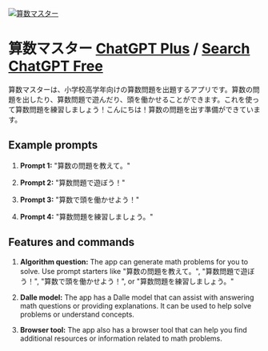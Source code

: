 
[![算数マスター](https://files.oaiusercontent.com/file-LdjB5q66qIkNfQKvpKRDFA1C?se=2123-10-18T10%3A30%3A07Z&sp=r&sv=2021-08-06&sr=b&rscc=max-age%3D31536000%2C%20immutable&rscd=attachment%3B%20filename%3D09742d6e-ea62-4b03-a647-d8ef819daa0d.png&sig=Zwerj46N7743J/9Mi2KMGJExanmxWg5WbAS7aomrg4M%3D)](https://chat.openai.com/g/g-rKLEPIaKp-suan-shu-masuta)

# 算数マスター [ChatGPT Plus](https://chat.openai.com/g/g-rKLEPIaKp-suan-shu-masuta) / [Search ChatGPT Free](https://gptcall.net/index.html#/?search=%E7%AE%97%E6%95%B0%E3%83%9E%E3%82%B9%E3%82%BF%E3%83%BC)

算数マスターは、小学校高学年向けの算数問題を出題するアプリです。算数の問題を出したり、算数問題で遊んだり、頭を働かせることができます。これを使って算数問題を練習しましょう！こんにちは！算数の問題を出す準備ができています。

## Example prompts

1. **Prompt 1:** "算数の問題を教えて。"

2. **Prompt 2:** "算数問題で遊ぼう！"

3. **Prompt 3:** "算数で頭を働かせよう！"

4. **Prompt 4:** "算数問題を練習しましょう。"


## Features and commands

1. **Algorithm question:** The app can generate math problems for you to solve. Use prompt starters like "算数の問題を教えて。", "算数問題で遊ぼう！", "算数で頭を働かせよう！", or "算数問題を練習しましょう。"

2. **Dalle model:** The app has a Dalle model that can assist with answering math questions or providing explanations. It can be used to help solve problems or understand concepts.

3. **Browser tool:** The app also has a browser tool that can help you find additional resources or information related to math problems.


